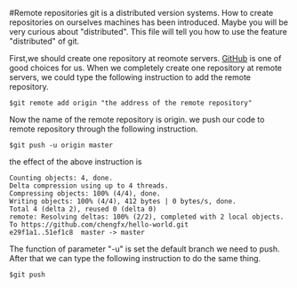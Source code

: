 #Remote repositories
git is a distributed version systems. How to create repositories on ourselves machines has been introduced. Maybe you will be very curious about "distributed". This
file will tell you how to use the feature "distributed" of git.

First,we should create one repository at reomote servers. [GitHub][1] is one of good choices for us. When we completely create one repository at remote servers, we
could type the following instruction to add the remote repository.

	$git remote add origin "the address of the remote repository"

Now the name of the remote repository is origin. we push our code to remote repository through the following instruction.

	$git push -u origin master
	
the effect of the above instruction is 

	Counting objects: 4, done.
	Delta compression using up to 4 threads.
	Compressing objects: 100% (4/4), done.
	Writing objects: 100% (4/4), 412 bytes | 0 bytes/s, done.
	Total 4 (delta 2), reused 0 (delta 0)
	remote: Resolving deltas: 100% (2/2), completed with 2 local objects.
	To https://github.com/chengfx/hello-world.git
	e29f1a1..51ef1c8  master -> master

The function of parameter "-u" is set the default branch we need to push. After that we can type the following instruction to do the same thing.

	$git push

[1]: github.com